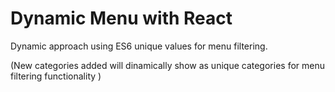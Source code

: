 # Dynamic Menu with React

Dynamic approach using ES6 unique values for menu filtering.

(New categories added will dinamically show as unique categories for menu filtering functionality )